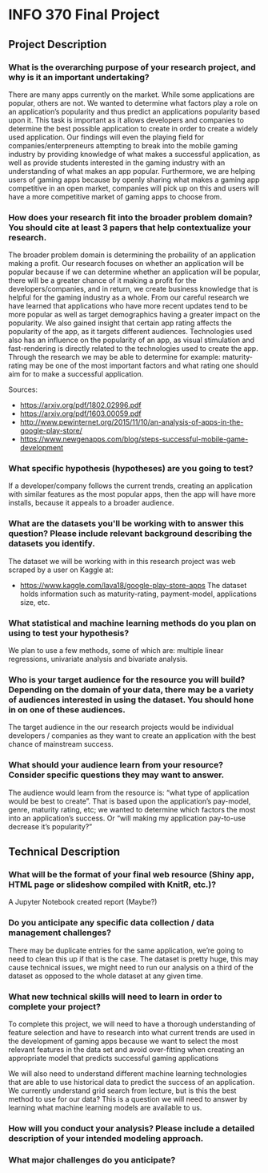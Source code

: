# INFO 370 Final Project
## Project Description
### What is the overarching purpose of your research project, and why is it an important undertaking?
There are many apps currently on the market. While some applications are popular, others are not. We wanted to determine what factors play a role on an application’s popularity and thus predict an applications popularity based upon it. This task is important as it allows developers and companies to determine the best possible application to create in order to create a widely used application. Our findings will even the playing field for companies/enterpreneurs attempting to break into the mobile gaming industry by providing knowledge of what makes a successful application, as well as provide students interested in the gaming industry with an understanding of what makes an app popular. Furthermore, we are helping users of gaming apps because by openly sharing what makes a gaming app competitive in an open market, companies will pick up on this and users will have a more competitive market of gaming apps to choose from. 

### How does your research fit into the broader problem domain? You should cite at least 3 papers that help contextualize your research. 

The broader problem domain is determining the probaility of an application making a profit. Our research focuses on whether an application will be popular because if we can determine whether an application will be popular, there will be a greater chance of it making a profit for the developers/companies, and in return, we create business knowledge that is helpful for the gaming industry as a whole. From our careful research we have learned that applications who have more recent updates tend to be more popular as well as target demographics having a greater impact on the popularity. We also gained insight that certain app rating affects the popularity of the app, as it targets different audiences. Technologies used also has an influence on the popularity of an app, as visual stimulation and fast-rendering is directly related to the technologies used to create the app.  Through the research we may be able to determine for example: maturity-rating may be one of the most important factors and what rating one should aim for to make a successful application.

Sources:
* https://arxiv.org/pdf/1802.02996.pdf
* https://arxiv.org/pdf/1603.00059.pdf
* http://www.pewinternet.org/2015/11/10/an-analysis-of-apps-in-the-google-play-store/
* https://www.newgenapps.com/blog/steps-successful-mobile-game-development

### What specific hypothesis (hypotheses) are you going to test?
If a developer/company follows the current trends, creating an application with similar features as the most popular apps, then the app will have more installs, because it appeals to a broader audience.

### What are the datasets you'll be working with to answer this question? Please include relevant background describing the datasets you identify.
The dataset we will be working with in this research project was web scraped by a user on Kaggle at:
* https://www.kaggle.com/lava18/google-play-store-apps
The dataset holds information such as maturity-rating, payment-model, applications size, etc.

### What statistical and machine learning methods do you plan on using to test your hypothesis?
We plan to use a few methods, some of which are: multiple linear regressions, univariate analysis and bivariate analysis.

### Who is your target audience for the resource you will build? Depending on the domain of your data, there may be a variety of audiences interested in using the dataset. You should hone in on one of these audiences.
The target audience in the our research projects would be individual developers / companies as they want to create an application with the best chance of mainstream success.

### What should your audience learn from your resource? Consider specific questions they may want to answer.
The audience would learn from the resource is: “what type of application would be best to create”. That is based upon the application’s pay-model, genre, maturity rating, etc; we wanted to determine which factors the most into an application’s success. Or  “will making my application pay-to-use decrease it’s popularity?” 

## Technical Description
### What will be the format of your final web resource (Shiny app, HTML page or slideshow compiled with KnitR, etc.)?
A Jupyter Notebook created report (Maybe?)
### Do you anticipate any specific data collection / data management challenges?
There may be duplicate entries for the same application, we’re going to need to clean this up if that is the case. The dataset is pretty huge, this may cause technical issues, we might need to run our analysis on a third of the dataset as opposed to the whole dataset at any given time.

### What new technical skills will need to learn in order to complete your project?
To complete this project, we will need to have a thorough understanding of feature selection and have to research into what current trends are used in the development of gaming apps because we want to select the most relevant features in the data set and avoid over-fitting when creating an appropriate model that predicts successful gaming applications

We will also need to understand different machine learning technologies that are able to use historical data to predict the success of an application. We currently understand grid search from lecture, but is this the best method to use for our data? This is a question we will need to answer by learning what machine learning models are available to us. 
### How will you conduct your analysis? Please include a detailed description of your intended modeling approach. 

### What major challenges do you anticipate? 

